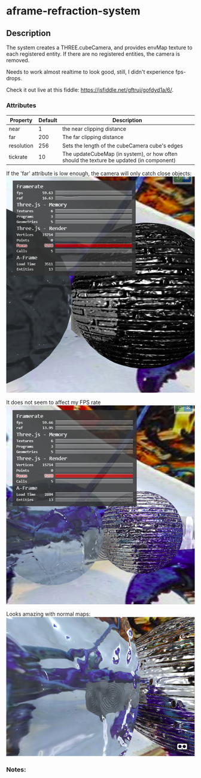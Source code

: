 # aframe-refraction-system

## Description

The system creates a THREE.cubeCamera, and provides envMap texture to each registered entity.
If there are no registered entities, the camera is removed.

Needs to work almost realtime to look good, still, I didn't experience fps-drops.

Check it out live at this fiddle: https://jsfiddle.net/gftruj/gofdyd1a/6/.



### Attributes

| Property             | Default      | Description                                         |
|----------------------|--------------|-----------------------------------------------------|
| near         		   |      1       | the near clipping distance                          |
| far                  |      200     | The far clipping distance                           |
| resolution           |      256     | Sets the length of the cubeCamera cube's edges      |
| tickrate  		   |      10      | The updateCubeMap (in system), or how often should the texture be updated (in component) |

If the 'far' attribute is low enough, the camera will only catch close objects:
![low far distance](https://github.com/gftruj/aframe-refraction-system/blob/master/pics/Screenshot%20(282).png)


It does not seem to affect my FPS rate 
![59 FPS](https://github.com/gftruj/aframe-refraction-system/blob/master/pics/Screenshot%20(283).png)


Looks amazing with normal maps:
![basic](https://github.com/gftruj/aframe-refraction-system/blob/master/pics/Screenshot%20(286).png)
### Notes:


